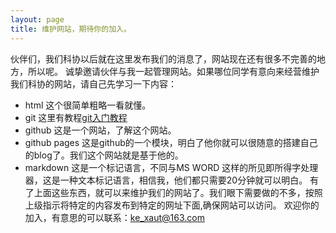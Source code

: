 ```yaml
---
layout: page
title: 维护网站，期待你的加入。
---
```

伙伴们，我们科协以后就在这里发布我们的消息了，网站现在还有很多不完善的地方，所以呢。
诚挚邀请伙伴与我一起管理网站。如果哪位同学有意向来经营维护我们科协的网站，请自己先学习一下内容：
+ html 这个很简单粗略一看就懂。
+ git  这里有教程[git入门教程](http://www.liaoxuefeng.com/wiki/0013739516305929606dd18361248578c67b8067c8c017b000)
+ github 这是一个网站，了解这个网站。
+ github pages 这是github的一个模块，明白了他你就可以很随意的搭建自己的blog了。我们这个网站就是基于他的。
+ markdown 这是一个标记语言，不同与MS WORD 这样的所见即所得字处理器，这是一种文本标记语言，相信我，他们都只需要20分钟就可以明白。
有了上面这些东西，就可以来维护我们的网站了。我们眼下需要做的不多，按照上级指示将特定的内容发布到特定的网址下面,确保网站可以访问。
欢迎你的加入，有意思的可以联系：ke_xaut@163.com